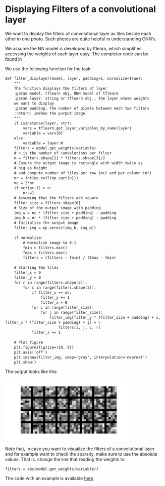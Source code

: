 # Displaying Filters of a convolutional layer
We want to display the filters of convolutional layer as tiles beside each other in one photo. Such photos are quite helpful in understanding CNN's.

We assume the NN model is developed by tflearn, which simplifies accessing the weights of each layer easy. The completer code can be found in

We use the following function for the task:

    def filter_displayer(model, layer, padding=1, normalize=True):
        """
        The function displays the filters of layer
        :param model: tflearn obj, DNN model of tflearn
        :param layer: string or tflearn obj., the layer whose weights 
        we want to display
        :param padding: The number of pixels between each two filters
        :return: imshow the purput image
        """
        if isinstance(layer, str):
            vars = tflearn.get_layer_variables_by_name(layer)
            variable = vars[0]
        else:
            variable = layer.W
        filters = model.get_weights(variable)
        # n is the number of convolutions per filter
        n = filters.shape[2] * filters.shape[3]/2
        # Ensure the output image is rectangle with width twice as
        # big as height
        # and compute number of tiles per row (nc) and per column (nr)
        nr = int(np.ceil(np.sqrt(n)))
        nc = 2*nr
        if nc*(nr-1) > n:
            nr-=1
        # Assuming that the filters are square
        filter_size = filters.shape[0]
        # Size of the output image with padding
        img_w = nc * (filter_size + padding) - padding
        img_h = nr * (filter_size + padding) - padding
        # Initialize the output image
        filter_img = np.zeros((img_h, img_w))
    
        if normalize:
            # Normalize image to 0-1
            fmin = filters.min()
            fmax = filters.max()
            filters = (filters - fmin) / (fmax - fmin)
    
        # Starting the tiles
        filter_x = 0
        filter_y = 0
        for r in range(filters.shape[3]):
            for c in range(filters.shape[2]):
                if filter_x == nc:
                    filter_y += 1
                    filter_x = 0
                for i in range(filter_size):
                    for j in range(filter_size):
                        filter_img[filter_y * (filter_size + padding) + i, filter_x * (filter_size + padding) + j] = \
                            filters[i, j, c, r]
                filter_x += 1
    
        # Plot figure
        plt.figure(figsize=(10, 5))
        plt.axis('off')
        plt.imshow(filter_img, cmap='gray', interpolation='nearest')
        plt.show()

The output looks like this:

<img src="https://github.com/arashsaber/Displaying-filters-of-a-convolutional-layer/blob/master/sample_output.png" width="400">

Note that, in case you want to visualize the filters of a convolutional layer and for example want to check the sparsity, make sure to use the absolute values. That is, change the line that reading the weights to

    filters = abs(model.get_weights(variable))
    
The code with an example is available [here](https://github.com/arashsaber/Displaying-filters-of-a-convolutional-layer/blob/master/displayer.py).

        
  
